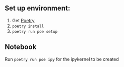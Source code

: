 ## Set up environment:
1. Get [Poetry](https://python-poetry.org/)
2. `poetry install`
3. `poetry run poe setup`

## Notebook
Run `poetry run poe ipy` for the ipykernel to be created
